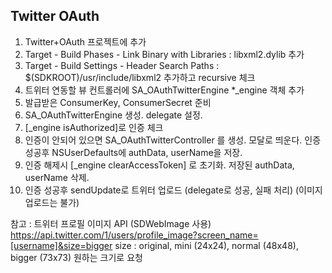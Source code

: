 Twitter OAuth 
---
1. Twitter+OAuth 프로젝트에 추가 
1. Target - Build Phases - Link Binary with Libraries : libxml2.dylib 추가
1. Target - Build Settings - Header Search Paths : $(SDKROOT)/usr/include/libxml2 추가하고 recursive 체크
1. 트위터 연동할 뷰 컨트롤러에 SA_OAuthTwitterEngine *_engine 객체 추가
1. 발급받은 ConsumerKey, ConsumerSecret 준비
1. SA_OAuthTwitterEngine 생성. delegate 설정.
1. [_engine isAuthorized]로 인증 체크
  1. 인증이 안되어 있으면 SA_OAuthTwitterController 를 생성. 모달로 띄운다. 인증 성공후 NSUserDefaults에 authData, userName을 저장.
  1. 인증 해제시 [_engine clearAccessToken] 로 초기화. 저장된 authData, userName 삭제.
1. 인증 성공후 sendUpdate로 트위터 업로드 (delegate로 성공, 실패 처리) (이미지 업로드는 불가)


참고 : 트위터 프로필 이미지 API (SDWebImage 사용) 
https://api.twitter.com/1/users/profile_image?screen_name=[username]&size=bigger 
size : original, mini (24x24), normal (48x48), bigger (73x73) 원하는 크기로 요청
